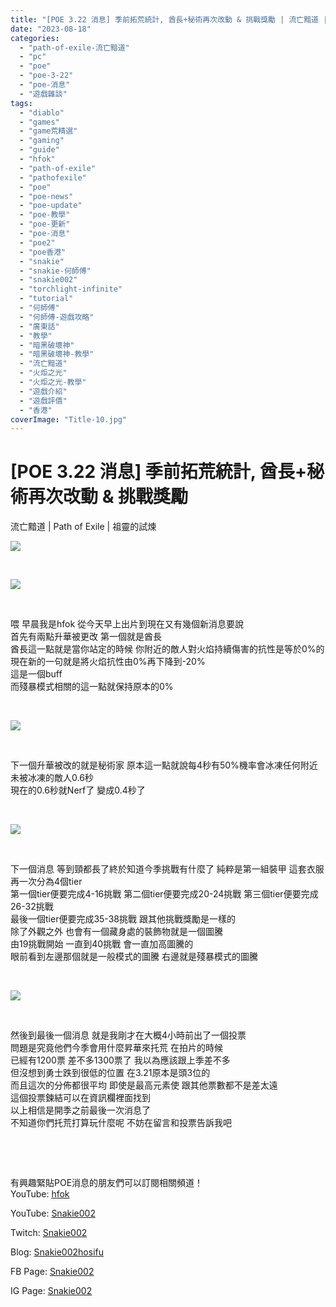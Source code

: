 ```yaml
---
title: "[POE 3.22 消息] 季前拓荒統計, 酋長+秘術再次改動 & 挑戰獎勵 | 流亡黯道 | Path of Exile | 祖靈的試煉"
date: "2023-08-18"
categories: 
  - "path-of-exile-流亡黯道"
  - "pc"
  - "poe"
  - "poe-3-22"
  - "poe-消息"
  - "遊戲雜談"
tags: 
  - "diablo"
  - "games"
  - "game荒精選"
  - "gaming"
  - "guide"
  - "hfok"
  - "path-of-exile"
  - "pathofexile"
  - "poe"
  - "poe-news"
  - "poe-update"
  - "poe-教學"
  - "poe-更新"
  - "poe-消息"
  - "poe2"
  - "poe香港"
  - "snakie"
  - "snakie-何師傅"
  - "snakie002"
  - "torchlight-infinite"
  - "tutorial"
  - "何師傅"
  - "何師傅-遊戲攻略"
  - "廣東話"
  - "教學"
  - "暗黑破壞神"
  - "暗黑破壞神-教學"
  - "流亡黯道"
  - "火炬之光"
  - "火炬之光-教學"
  - "遊戲介紹"
  - "遊戲評價"
  - "香港"
coverImage: "Title-10.jpg"
---
```


# \[POE 3.22 消息\] 季前拓荒統計, 酋長+秘術再次改動 & 挑戰獎勵  
流亡黯道 | Path of Exile | 祖靈的試煉

  
![](WordPress/Title-10-1024x576.jpg)  

  
   

  
![](WordPress/1-chieftain-1024x576.jpg)  

  
   

  
喂 早晨我是hfok 從今天早上出片到現在又有幾個新消息要說  
首先有兩點升華被更改 第一個就是酋長  
酋長這一點就是當你站定的時候 你附近的敵人對火焰持續傷害的抗性是等於0%的  
現在新的一句就是將火焰抗性由0%再下降到-20%  
這是一個buff  
而殘暴模式相關的這一點就保持原本的0%  

  
   

  
![](WordPress/2-occ-1024x576.jpg)  

  
   

  
下一個升華被改的就是秘術家 原本這一點就說每4秒有50%機率會冰凍任何附近未被冰凍的敵人0.6秒  
現在的0.6秒就Nerf了 變成0.4秒了  

  
   

  
![](WordPress/3-maxresdefault-1024x576.jpg)  

  
   

  
下一個消息 等到頸都長了終於知道今季挑戰有什麼了 純粹是第一組裝甲 這套衣服再一次分為4個tier  
第一個tier便要完成4-16挑戰 第二個tier便要完成20-24挑戰 第三個tier便要完成26-32挑戰  
最後一個tier便要完成35-38挑戰 跟其他挑戰獎勵是一樣的  
除了外觀之外 也會有一個藏身處的裝飾物就是一個圖騰  
由19挑戰開始 一直到40挑戰 會一直加高圖騰的  
眼前看到左邊那個就是一般模式的圖騰 右邊就是殘暴模式的圖騰  

  
   

  
![](WordPress/4-poll-1024x576.jpg)  

  
   

  
然後到最後一個消息 就是我剛才在大概4小時前出了一個投票  
問題是究竟他們今季會用什麼昇華來托荒 在拍片的時候  
已經有1200票 差不多1300票了 我以為應該跟上季差不多  
但沒想到勇士跌到很低的位置 在3.21原本是頭3位的  
而且這次的分佈都很平均 即使是最高元素使 跟其他票數都不是差太遠  
這個投票鍊結可以在資訊欄裡面找到  
以上相信是開季之前最後一次消息了  
不知道你們托荒打算玩什麼呢 不妨在留言和投票告訴我吧  

  
   

  
   

  
有興趣緊貼POE消息的朋友們可以訂閱相關頻道！  
YouTube: [hfok](https://www.youtube.com/channel/UC2m4uqcEr8pIxkO6odaDHjw/)  

  
YouTube: [Snakie002](https://www.youtube.com/c/Snakie002/)  

  
Twitch: [Snakie002](https://www.twitch.tv/snakie002/)  

  
Blog: [Snakie002hosifu](https://snakie002hosifu.blog/)  

  
FB Page: [Snakie002](https://www.facebook.com/Snakie002/)  

  
IG Page: [Snakie002](https://www.instagram.com/snakie002/)
